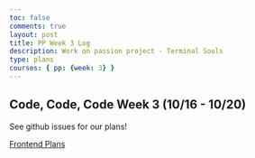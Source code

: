 ```yaml
---
toc: false
comments: true
layout: post
title: PP Week 3 Log
description: Work on passion project - Terminal Souls
type: plans
courses: { pp: {week: 3} }
---
```


## Code, Code, Code Week 3 (10/16 - 10/20)
See github issues for our plans!


[Frontend Plans](https://github.com/M8tth3/ramjiJarmi/issues/2)
